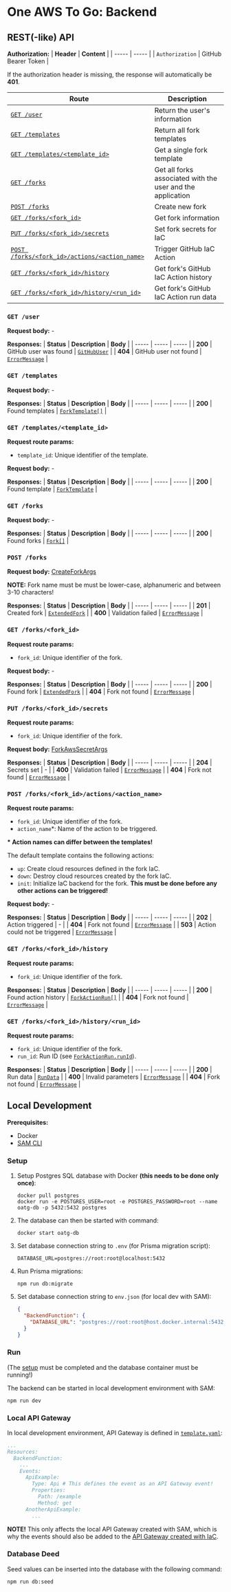 # One AWS To Go: Backend

## REST(-like) API

**Authorization:**
| **Header** | **Content** | 
| ----- | ----- |
| `Authorization` | GitHub Bearer Token |

If the authorization header is missing, the response will automatically be **401**.

| **Route** | **Description** |
| ----- | ----- |
| [`GET /user`](#get-user) | Return the user's information
| [`GET /templates`](#get-template) | Return all fork templates
| [`GET /templates/<template_id>`](#get-templatestemplate_id) | Get a single fork template
| [`GET /forks`](#get-forks) | Get all forks associated with the user and the application
| [`POST /forks`](#post-forks) | Create new fork |
| [`GET /forks/<fork_id>`](#get-forksfork_id) | Get fork information
| [`PUT /forks/<fork_id>/secrets`](#put-forksfork_idsecrets) | Set fork secrets for IaC |
| [`POST /forks/<fork_id>/actions/<action_name>`](#post-forksfork_idactionaction_name) | Trigger GitHub IaC Action |
| [`GET /forks/<fork_id>/history`](#get-forksfork_idhistory) | Get fork's GitHub IaC Action history |
| [`GET /forks/<fork_id>/history/<run_id>`](#get-forksfork_idhistoryrunid) | Get fork's GitHub IaC Action run data |

### **`GET /user`**

**Request body:** -

**Responses:**
| **Status** | **Description** | **Body** |
| ----- | ----- | ----- |
| **200** | GitHub user was found | [`GitHubUser`](./src/model.ts) |
| **404** | GitHub user not found | [`ErrorMessage`](./src/model.ts) |

### **`GET /templates`**

**Request body:** -

**Responses:**
| **Status** | **Description** | **Body** |
| ----- | ----- | ----- |
| **200** | Found templates | [`ForkTemplate[]`](./src/model.ts) |

### **`GET /templates/<template_id>`**

**Request route params:**
- `template_id`: Unique identifier of the template.

**Request body:** -

**Responses:**
| **Status** | **Description** | **Body** |
| ----- | ----- | ----- |
| **200** | Found template | [`ForkTemplate`](./src/model.ts) |

### **`GET /forks`**

**Request body:** -

**Responses:**
| **Status** | **Description** | **Body** |
| ----- | ----- | ----- |
| **200** | Found forks | [`Fork[]`](./src/model.ts) |

### **`POST /forks`**

**Request body:** [CreateForkArgs](./src/model.ts)

**NOTE:** Fork name must be must be lower-case, alphanumeric and between 3-10 characters!

**Responses:**
| **Status** | **Description** | **Body** |
| ----- | ----- | ----- |
| **201** | Created fork | [`ExtendedFork`](./src/model.ts) |
| **400** | Validation failed | [`ErrorMessage`](./src/model.ts) |

### **`GET /forks/<fork_id>`**

**Request route params:**
- `fork_id`: Unique identifier of the fork.

**Request body:** -

**Responses:**
| **Status** | **Description** | **Body** |
| ----- | ----- | ----- |
| **200** | Found fork | [`ExtendedFork`](./src/model.ts) |
| **404** | Fork not found | [`ErrorMessage`](./src/model.ts) |

### **`PUT /forks/<fork_id>/secrets`**

**Request route params:**
- `fork_id`: Unique identifier of the fork.

**Request body:** [ForkAwsSecretArgs](./src/model.ts)

**Responses:**
| **Status** | **Description** | **Body** |
| ----- | ----- | ----- |
| **204** | Secrets set | - |
| **400** | Validation failed | [`ErrorMessage`](./src/model.ts) |
| **404** | Fork not found | [`ErrorMessage`](./src/model.ts) |

### **`POST /forks/<fork_id>/actions/<action_name>`**

**Request route params:**
- `fork_id`: Unique identifier of the fork.
- `action_name`*: Name of the action to be triggered.

**\* Action names can differ between the templates!**

The default template contains the following actions:
- `up`: Create cloud resources defined in the fork IaC.
- `down`: Destroy cloud resources created by the fork IaC.
- `init`: Initialize IaC backend for the fork. **This must be done before any other actions can be triggered!**

**Request body:** -

**Responses:**
| **Status** | **Description** | **Body** |
| ----- | ----- | ----- |
| **202** | Action triggered | - |
| **404** | Fork not found | [`ErrorMessage`](./src/model.ts) |
| **503** | Action could not be triggered | [`ErrorMessage`](./src/model.ts) |

### `GET /forks/<fork_id>/history`

**Request route params:**
- `fork_id`: Unique identifier of the fork.

**Responses:**
| **Status** | **Description** | **Body** |
| ----- | ----- | ----- |
| **200** | Found action history | [`ForkActionRun[]`](./src/model.ts) |
| **404** | Fork not found | [`ErrorMessage`](./src/model.ts) |

### `GET /forks/<fork_id>/history/<run_id>`

**Request route params:**
- `fork_id`: Unique identifier of the fork.
- `run_id`: Run ID (see [`ForkActionRun.runId`](./src/model.ts)).

**Responses:**
| **Status** | **Description** | **Body** |
| ----- | ----- | ----- |
| **200** | Run data | [`RunData`](./src/model.ts) |
| **400** | Invalid parameters | [`ErrorMessage`](./src/model.ts) |
| **404** | Fork not found | [`ErrorMessage`](./src/model.ts) |

## Local Development

**Prerequisites:**
- Docker
- [SAM CLI](https://docs.aws.amazon.com/serverless-application-model/latest/developerguide/serverless-sam-cli-install.html)

### Setup
1. Setup Postgres SQL database with Docker **(this needs to be done only once)**:
    ```
    docker pull postgres
    docker run -e POSTGRES_USER=root -e POSTGRES_PASSWORD=root --name oatg-db -p 5432:5432 postgres
    ```

2. The database can then be started with command:
    ```
    docker start oatg-db
    ```

3. Set database connection string to `.env` (for Prisma migration script):
    ```
    DATABASE_URL=postgres://root:root@localhost:5432
    ```

4. Run Prisma migrations:
    ```
    npm run db:migrate
    ```

5. Set database connection string to `env.json` (for local dev with SAM):
    ```json
    {
      "BackendFunction": {
        "DATABASE_URL": "postgres://root:root@host.docker.internal:5432"
      }
    }
    ```

### Run

(The [setup](#setup) must be completed and the database container must be running!)

The backend can be started in local development environment with SAM:
```
npm run dev
```

### Local API Gateway

In local development environment, API Gateway is defined in [`template.yaml`](./template.yaml):
```yaml
...
Resources:
  BackendFunction:
    ...
    Events:
      ApiExample:
        Type: Api # This defines the event as an API Gateway event!
        Properties:
          Path: /example
          Method: get
      AnotherApiExample:
        ...
```

**NOTE!** This only affects the local API Gateway created with SAM, which is why the events should also be added to the [API Gateway created with IaC](../iac/solution/modules/api-gateway/api-gateway.tf).

### Database Deed

Seed values can be inserted into the database with the following command:
```
npm run db:seed
```
